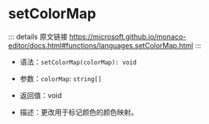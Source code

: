 # setColorMap

<backTop />
        
::: details 原文链接
https://microsoft.github.io/monaco-editor/docs.html#functions/languages.setColorMap.html
:::

- 语法：`setColorMap(colorMap): void`

- 参数：`colorMap`: `string[]`

- 返回值：void

- 描述：更改用于标记颜色的颜色映射。